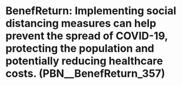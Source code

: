# BenefReturn: __Implementing social distancing measures can help prevent the spread of COVID-19, protecting the population and potentially reducing healthcare costs.__ (PBN__BenefReturn_357)

